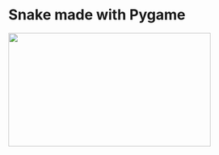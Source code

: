 # Snake made with Pygame
<img src="https://user-images.githubusercontent.com/115154379/218105440-6851fc46-3b66-4583-860b-55c80fc1fd75.gif" width="400" height="225">
